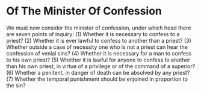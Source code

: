 # Of The Minister Of Confession

We must now consider the minister of confession, under which head there are seven points of inquiry:
(1) Whether it is necessary to confess to a priest?
(2) Whether it is ever lawful to confess to another than a priest?
(3) Whether outside a case of necessity one who is not a priest can hear the confession of venial sins?
(4) Whether it is necessary for a man to confess to his own priest?
(5) Whether it is lawful for anyone to confess to another than his own priest, in virtue of a privilege or of the command of a superior?
(6) Whether a penitent, in danger of death can be absolved by any priest?
(7) Whether the temporal punishment should be enjoined in proportion to the sin?